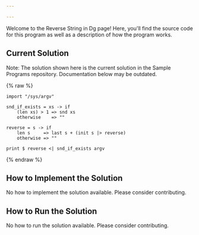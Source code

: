 ```yaml
---

---
```


Welcome to the Reverse String in Dg page! Here, you'll find the source code for this program as well as a description of how the program works.

## Current Solution

Note: The solution shown here is the current solution in the Sample Programs repository. Documentation below may be outdated.

{% raw %}

```Dg
import "/sys/argv"

snd_if_exists = xs -> if
    (len xs) > 1 => snd xs
    otherwise    => ""

reverse = s -> if
    len s     => last s + (init s |> reverse)
    otherwise => ""

print $ reverse <| snd_if_exists argv

```

{% endraw %}

## How to Implement the Solution

No how to implement the solution available. Please consider contributing.

## How to Run the Solution

No how to run the solution available. Please consider contributing.